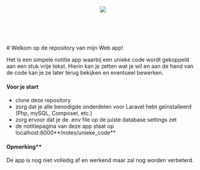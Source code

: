 <div style="text-align:center;height:100px;"><img src ="http://logos-download.com/wp-content/uploads/2016/09/Laravel_logo.png" /></div>
# Welkom op de repository van mijn Web app!

Het is een simpele notitie app waarbij een unieke code wordt gekoppeld aan een stuk vrije tekst.
Hierin kan je zetten wat je wil en aan de hand van de code kan je ze later terug bekijken en eventueel bewerken. 

#### Voor je start

- clone deze repository
- zorg dat je alle benodigde onderdelen voor Laravel hebt geïnstalleerd (Php, mySQL, Composer, etc.)
- zorg ervoor dat je de .env file op de juiste database settings zet
- de notitiepagina van deze app staat op localhost:8000**/notes/unieke_code**

#### Opmerking**

De app is nog niet volledig af en werkend maar zal nog worden verbeterd.
